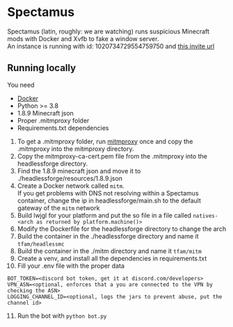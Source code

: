 # Spectamus
Spectamus (latin, roughly: we are watching) runs suspicious Minecraft mods with Docker and Xvfb to fake a window server.<br>
An instance is running with id: 1020734729554759750 and [this invite url](https://discord.com/api/oauth2/authorize?client_id=1020734729554759750&permissions=8&scope=bot%20applications.commands)
## Running locally
You need 
- [Docker](https://docs.docker.com/get-docker/)
- Python >= 3.8
- 1.8.9 Minecraft json
- Proper .mitmproxy folder
- Requirements.txt dependencies

1. To get a .mitmproxy folder, run [mitmproxy](https://mitmproxy.org) once and copy the .mitmproxy into the mitmproxy directory.<br>
2. Copy the mitmproxy-ca-cert.pem file from the .mitmproxy into the headlessforge directory.<br>
3. Find the 1.8.9 minecraft json and move it to ./headlessforge/resources/1.8.9.json
4. Create a Docker network called `mitm`.<br>
If you get problems with DNS not resolving within a Spectamus container, change the ip in headlessforge/main.sh to the default gateway of the `mitm` network<br>
5. Build lwjgl for your platform and put the so file in a file called `natives-<arch as returned by platform.machine()>`
6. Modify the Dockerfile for the headlessforge directory to change the arch
7. Build the container in the ./headlessforge directory and name it `tfam/headlessmc`<br>
8. Build the container in the ./mitm directory and name it `tfam/mitm`<br>
9. Create a venv, and install all the dependencies in requirements.txt
10. Fill your .env file with the proper data
```env
BOT_TOKEN=<discord bot token, get it at discord.com/developers>
VPN_ASN=<optional, enforces that a you are connected to the VPN by checking the ASN>
LOGGING_CHANNEL_ID=<optional, logs the jars to prevent abuse, put the channel id>
```
11. Run the bot with `python bot.py`
